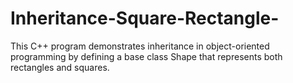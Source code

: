 # Inheritance-Square-Rectangle-
This C++ program demonstrates inheritance in object-oriented programming by defining a base class Shape that represents both rectangles and squares.
